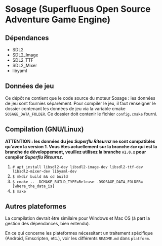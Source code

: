 # Sosage (Superfluous Open Source Adventure Game Engine)

## Dépendances

 - SDL2
 - SDL2_Image
 - SDL2_TTF
 - SDL2_Mixer
 - libyaml

## Données de jeu

Ce dépôt ne contient que le code source du moteur Sosage : les données
de jeu sont fournies séparément. Pour compiler le jeu, il faut
renseigner le dossier contenant les données de jeu via la variable
cmake `SOSAGE_DATA_FOLDER`. Ce dossier doit contenir le fichier
`config.cmake` fourni.

## Compilation (GNU/Linux)

__ATTENTION : les données du jeu _Superflu Riteurnz_ ne sont
compatibles qu'avec la version 1. Vous êtes actuellement sur la
branche `dev` qui est la branche de développement, veuillez utilisez
la branche `v1.0.x` pour compiler _Superflu Riteurnz_.__

1. `# apt install libsdl2-dev libsdl2-image-dev libsdl2-ttf-dev libsdl2-mixer-dev libyaml-dev`
2. `$ mkdir build && cd build`
3. `$ cmake .. -DCMAKE_BUILD_TYPE=Release -DSOSAGE_DATA_FOLDER=[where_the_data_is]`
4. `$ make`

## Autres plateformes

La compilation devrait être similaire pour Windows et Mac OS (à part
la gestion des dépendances, bien entendu).

En ce qui concerne les plateformes nécessitant un traitement
spécifique (Android, Emscripten, etc.), voir les différents
`README.md` dans `platform`.
